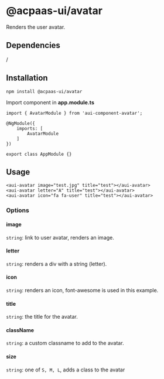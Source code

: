 # @acpaas-ui/avatar
Renders the user avatar.

## Dependencies
/

## Installation
```
npm install @acpaas-ui/avatar
```

Import component in **app.module.ts**
```
import { AvatarModule } from 'aui-component-avatar';

@NgModule({
    imports: [
        AvatarModule
    ]
})

export class AppModule {}
```

## Usage
```
<aui-avatar image="test.jpg" title="test"></aui-avatar>
<aui-avatar letter="A" title="test"></aui-avatar>
<aui-avatar icon="fa fa-user" title="test"></aui-avatar>
````

### Options

#### image
`string`: link to user avatar, renders an image.

#### letter
`string`: renders a div with a string (letter).

#### icon
`string`: renders an icon, font-awesome is used in this example.

#### title
`string`: the title for the avatar.

#### className
`string`: a custom classname to add to the avatar.

#### size
`string`: one of `S, M, L`, adds a class to the avatar
